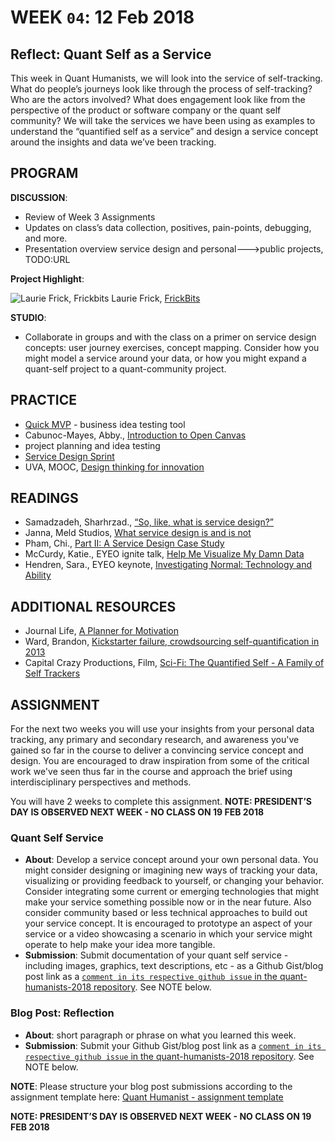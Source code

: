 # WEEK `04`: 12 Feb 2018
##  Reflect: Quant Self as a Service
This week in Quant Humanists, we will look into the service of self-tracking. What do people’s journeys look like through the process of self-tracking? Who are the actors involved? What does engagement look like from the perspective of the product or software company or the quant self community? We will take the services we have been using as examples to understand the “quantified self as a service” and design a service concept around the insights and data we’ve been tracking. 

## PROGRAM

**DISCUSSION**:
 
- Review of Week 3 Assignments
- Updates on class’s data collection, positives, pain-points, debugging, and more. 
- Presentation overview service design and personal--->public projects, TODO:URL

**Project Highlight**:

![Laurie Frick, Frickbits](https://static1.squarespace.com/static/5346c94ae4b0018ba5121a65/t/5445292be4b0f7692c74748a/1413818668097/frickbits_iphone6_compare?format=1500w)
Laurie Frick, [FrickBits](http://www.frickbits.com/)

**STUDIO**:

- Collaborate in groups and with the class on a primer on service design concepts: user journey exercises, concept mapping. Consider how you might model a service around your data, or how you might expand a quant-self project to a quant-community project.

## PRACTICE

- [Quick MVP](https://quickmvp.com/) - business idea testing tool
- Cabunoc-Mayes, Abby., [Introduction to Open Canvas](https://mozilla.github.io/open-leadership-training-series/articles/opening-your-project/develop-an-open-project-strategy-with-open-canvas/) 
- project planning and idea testing
- [Service Design Sprint](http://www.sprintmaster.co/)
- UVA, MOOC, [Design thinking for innovation](https://www.coursera.org/learn/uva-darden-design-thinking-innovation)    

## READINGS

- Samadzadeh, Sharhrzad., [“So, like, what is service design?”](https://medium.com/@shahrsays/so-what-actually-is-service-design-e0ed602b77a9)
- Janna, Meld Studios, [What service design is and is not](http://www.meldstudios.com.au/2016/08/31/what-service-design-is-and-what-it-is-not/)
- Pham, Chi., [Part II: A Service Design Case Study](https://uxdesign.cc/part-ii-a-service-design-case-study-599ff4ba5e9d)
- McCurdy, Katie., EYEO ignite talk, [Help Me Visualize My Damn Data](https://vimeo.com/69096804)
- Hendren, Sara., EYEO keynote, [Investigating Normal: Technology and Ability](https://vimeo.com/channels/eyeo2015/134764010)


## ADDITIONAL RESOURCES

- Journal Life, [A Planner for Motivation](https://www.kickstarter.com/projects/journallife/journal-life-the-planner-for-motivation) 
- Ward, Brandon, [Kickstarter failure, crowdsourcing self-quantification in 2013](https://www.kickstarter.com/projects/1692722489/brandon-ward-october-2013)
- Capital Crazy Productions, Film, [Sci-Fi: The Quantified Self - A Family of Self Trackers](https://www.kickstarter.com/projects/imoto/tqsfilm)

## ASSIGNMENT

For the next two weeks you will use your insights from your personal data tracking, any primary and secondary research, and awareness you've gained so far in the course to deliver a convincing service concept and design. You are encouraged to draw inspiration from some of the critical work we've seen thus far in the course and approach the brief using interdisciplinary perspectives and methods. 


You will have 2 weeks to complete this assignment. **NOTE: PRESIDENT’S DAY IS OBSERVED NEXT WEEK - NO CLASS ON 19 FEB 2018**

### Quant Self Service
- **About**:  Develop a service concept around your own personal data. You might consider designing or imagining new ways of tracking your data, visualizing or providing feedback to yourself, or changing your behavior. Consider integrating some current or emerging technologies that might make your service something possible now or in the near future. Also consider community based or less technical approaches to build out your service concept. It is encouraged to prototype an aspect of your service or a video showcasing a scenario in which your service might operate to help make your idea more tangible.
- **Submission**: Submit documentation of your quant self service - including images, graphics, text descriptions, etc - as a Github Gist/blog post link as a [`comment in its respective github issue` in the quant-humanists-2018 repository](https://github.com/joeyklee/quant-humanists-2018/issues). See NOTE below.


### Blog Post: Reflection
- **About**: short paragraph or phrase on what you learned this week.
- **Submission**: Submit your Github Gist/blog post link as a [`comment in its respective github issue` in the quant-humanists-2018 repository](https://github.com/joeyklee/quant-humanists-2018/issues). See NOTE below.


**NOTE**: Please structure your blog post submissions according to the assignment template here: [Quant Humanist - assignment template](https://github.com/joeyklee/quant-humanists-2018/blob/master/_templates/assignment-submission-template.md)  


**NOTE: PRESIDENT’S DAY IS OBSERVED NEXT WEEK - NO CLASS ON 19 FEB 2018**
